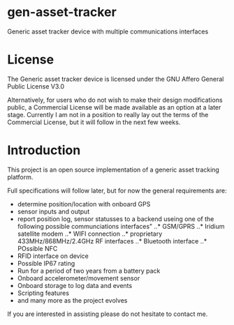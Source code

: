 # gen-asset-tracker
Generic asset tracker device with multiple communications interfaces

# License
The Generic asset tracker device is licensed under the GNU Affero General Public License V3.0

Alternatively, for users who do not wish to make their design modifications public, a Commercial License will be made available as an option at a later stage. Currently I am not in a position to really lay out the terms of the Commercial License, but it will follow in the next few weeks.

# Introduction
This project is an open source implementation of a generic asset tracking platform.

Full specifications will follow later, but for now the general requirements are:
* determine position/location with onboard GPS
* sensor inputs and output
* report position log, sensor statusses to a backend useing one of the following possible communciations interfaces"
..* GSM/GPRS
..* Iridium satellite modem
..* WIFI connection
..* proprietary 433MHz/868MHz/2.4GHz RF interfaces
..* Bluetooth interface
..* POssible NFC
* RFID interface on device
* Possible IP67 rating
* Run for a period of two years from a battery pack
* Onboard accelerometer/movement sensor
* Onboard storage to log data and events
* Scripting features
* and many more as the project evolves

If you are interested in assisting please do not hesitate to contact me.

